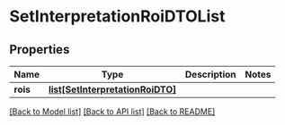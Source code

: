 # SetInterpretationRoiDTOList

## Properties
Name | Type | Description | Notes
------------ | ------------- | ------------- | -------------
**rois** | [**list[SetInterpretationRoiDTO]**](SetInterpretationRoiDTO.md) |  | 

[[Back to Model list]](../README.md#documentation-for-models) [[Back to API list]](../README.md#documentation-for-api-endpoints) [[Back to README]](../README.md)


